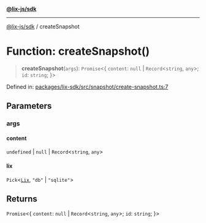 [**@lix-js/sdk**](../README.md)

***

[@lix-js/sdk](../README.md) / createSnapshot

# Function: createSnapshot()

> **createSnapshot**(`args`): `Promise`\<\{ `content`: `null` \| `Record`\<`string`, `any`\>; `id`: `string`; \}\>

Defined in: [packages/lix-sdk/src/snapshot/create-snapshot.ts:7](https://github.com/opral/monorepo/blob/fb8153a2c5d4710eaaabf056fe653be88060a185/packages/lix-sdk/src/snapshot/create-snapshot.ts#L7)

## Parameters

### args

#### content

`undefined` \| `null` \| `Record`\<`string`, `any`\>

#### lix

`Pick`\<[`Lix`](../type-aliases/Lix.md), `"db"` \| `"sqlite"`\>

## Returns

`Promise`\<\{ `content`: `null` \| `Record`\<`string`, `any`\>; `id`: `string`; \}\>
